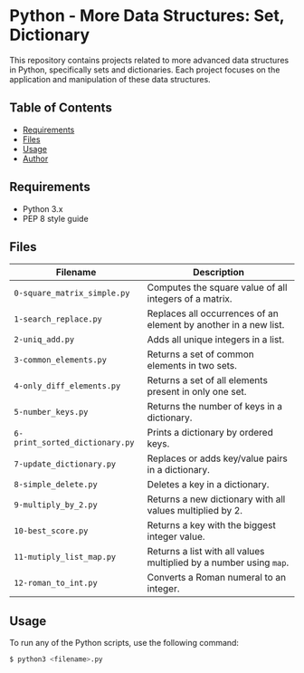 # Python - More Data Structures: Set, Dictionary

This repository contains projects related to more advanced data structures in Python, specifically sets and dictionaries. Each project focuses on the application and manipulation of these data structures.

## Table of Contents

- [Requirements](#requirements)
- [Files](#files)
- [Usage](#usage)
- [Author](#author)

## Requirements

- Python 3.x
- PEP 8 style guide

## Files

| Filename | Description |
| -------- | ----------- |
| `0-square_matrix_simple.py` | Computes the square value of all integers of a matrix. |
| `1-search_replace.py` | Replaces all occurrences of an element by another in a new list. |
| `2-uniq_add.py` | Adds all unique integers in a list. |
| `3-common_elements.py` | Returns a set of common elements in two sets. |
| `4-only_diff_elements.py` | Returns a set of all elements present in only one set. |
| `5-number_keys.py` | Returns the number of keys in a dictionary. |
| `6-print_sorted_dictionary.py` | Prints a dictionary by ordered keys. |
| `7-update_dictionary.py` | Replaces or adds key/value pairs in a dictionary. |
| `8-simple_delete.py` | Deletes a key in a dictionary. |
| `9-multiply_by_2.py` | Returns a new dictionary with all values multiplied by 2. |
| `10-best_score.py` | Returns a key with the biggest integer value. |
| `11-mutiply_list_map.py` | Returns a list with all values multiplied by a number using `map`. |
| `12-roman_to_int.py` | Converts a Roman numeral to an integer. |

## Usage

To run any of the Python scripts, use the following command:

```bash
$ python3 <filename>.py
```
